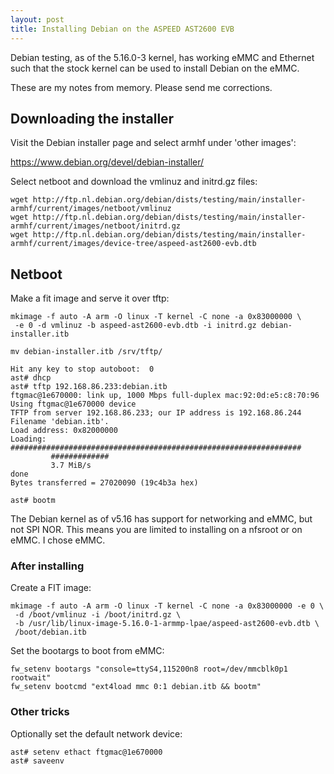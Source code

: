 ```yaml
---
layout: post
title: Installing Debian on the ASPEED AST2600 EVB
---
```


Debian testing, as of the 5.16.0-3 kernel, has working eMMC and Ethernet such
that the stock kernel can be used to install Debian on the eMMC.

These are my notes from memory. Please send me corrections.

## Downloading the installer

Visit the Debian installer page and select armhf under 'other images': 

https://www.debian.org/devel/debian-installer/

Select netboot and download the vmlinuz and initrd.gz files:

```
wget http://ftp.nl.debian.org/debian/dists/testing/main/installer-armhf/current/images/netboot/vmlinuz
wget http://ftp.nl.debian.org/debian/dists/testing/main/installer-armhf/current/images/netboot/initrd.gz
wget http://ftp.nl.debian.org/debian/dists/testing/main/installer-armhf/current/images/device-tree/aspeed-ast2600-evb.dtb
```

## Netboot

Make a fit image and serve it over tftp:

```
mkimage -f auto -A arm -O linux -T kernel -C none -a 0x83000000 \
 -e 0 -d vmlinuz -b aspeed-ast2600-evb.dtb -i initrd.gz debian-installer.itb

mv debian-installer.itb /srv/tftp/
```


```
Hit any key to stop autoboot:  0
ast# dhcp
ast# tftp 192.168.86.233:debian.itb
ftgmac@1e670000: link up, 1000 Mbps full-duplex mac:92:0d:e5:c8:70:96
Using ftgmac@1e670000 device
TFTP from server 192.168.86.233; our IP address is 192.168.86.244
Filename 'debian.itb'.
Load address: 0x82000000
Loading: #################################################################
         #############
         3.7 MiB/s
done
Bytes transferred = 27020090 (19c4b3a hex)

ast# bootm
```

The Debian kernel as of v5.16 has support for networking and eMMC, but not SPI
NOR. This means you are limited to installing on a nfsroot or on eMMC. I chose
eMMC.


### After installing

Create a FIT image:
```
mkimage -f auto -A arm -O linux -T kernel -C none -a 0x83000000 -e 0 \
 -d /boot/vmlinuz -i /boot/initrd.gz \
 -b /usr/lib/linux-image-5.16.0-1-armmp-lpae/aspeed-ast2600-evb.dtb \
 /boot/debian.itb
```

Set the bootargs to boot from eMMC:

```
fw_setenv bootargs "console=ttyS4,115200n8 root=/dev/mmcblk0p1 rootwait"
fw_setenv bootcmd "ext4load mmc 0:1 debian.itb && bootm"
```

### Other tricks
Optionally set the default network device:
```
ast# setenv ethact ftgmac@1e670000
ast# saveenv
```
